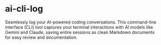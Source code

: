 # ai-cli-log
Seamlessly log your AI-powered coding conversations. This command-line interface (CLI) tool captures your terminal   interactions with AI models like Gemini and Claude, saving entire sessions as clean Markdown documents for easy   review and documentation.
